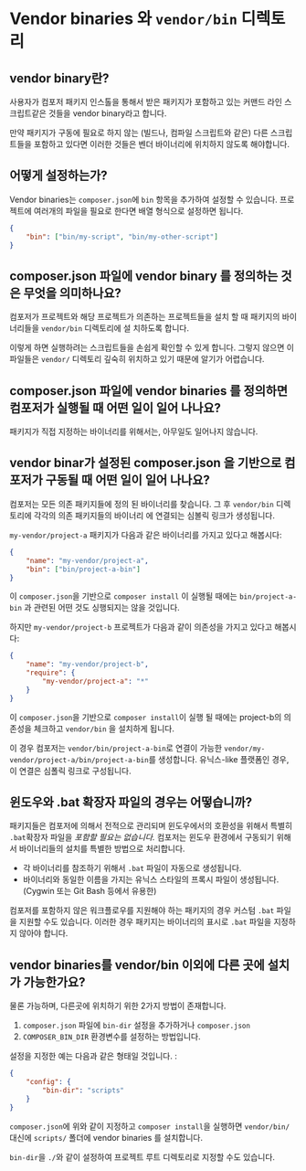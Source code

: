 
# Vendor binaries 와 `vendor/bin` 디렉토리

## vendor binary란?

사용자가 컴포저 패키지 인스톨을 통해서 받은 패키지가 포함하고 있는 커맨드 라인 스크립트같은 것들을 vendor binary라고 합니다. 

만약 패키지가 구동에 필요로 하지 않는 (빌드나, 컴파일 스크립트와 같은) 다른 스크립트들을 포함하고 있다면 이러한 것들은 벤더 바이너리에 위치하지 않도록 해야합니다. 


## 어떻게 설정하는가?

Vendor binaries는 `composer.json`에 `bin` 항목을 추가하여 설정할 수 있습니다. 프로젝트에 여러개의 파일을 필요로 한다면 배열 형식으로 설정하면 됩니다. 

```json
{
    "bin": ["bin/my-script", "bin/my-other-script"]
}
```

## composer.json 파일에 vendor binary 를 정의하는 것은 무엇을 의미하나요?

컴포저가 프로젝트와 해당 프로젝트가 의존하는 프로젝트들을 설치 할 때 패키지의 바이너리들을 `vendor/bin` 디렉토리에 설
치하도록 합니다. 

이렇게 하면 실행하려는 스크립트들을 손쉽게 확인할 수 있게 합니다. 그렇지 않으면 이 파일들은 `vendor/` 디렉토리 깊숙히 위치하고 있기 때문에 알기가 어렵습니다. 


## composer.json 파일에 vendor binaries 를 정의하면 컴포저가 실행될 때 어떤 일이 일어 나나요?

패키지가 직접 지정하는 바이너리를 위해서는, 아무일도 일어나지 않습니다.


## vendor binar가 설정된 composer.json 을 기반으로 컴포저가 구동될 때 어떤 일이 일어 나나요?

컴포저는 모든 의존 패키지들에 정의 된 바이너리를 찾습니다. 그 후 `vendor/bin` 디렉토리에 각각의 의존 패키지들의 바이너리 에 연결되는 심볼릭 링크가 생성됩니다. 

`my-vendor/project-a` 패키지가 다음과 같은 바이너리를 가지고 있다고 해봅시다:

```json
{
    "name": "my-vendor/project-a",
    "bin": ["bin/project-a-bin"]
}
```

이 `composer.json`을 기반으로 `composer install` 이 실행될 때에는 `bin/project-a-bin` 과 관련된 어떤 것도 싱행되지는 않을 것입니다. 

하지만 `my-vendor/project-b` 프로젝트가 다음과 같이 의존성을 가지고 있다고 해봅시다:


```json
{
    "name": "my-vendor/project-b",
    "require": {
        "my-vendor/project-a": "*"
    }
}
```

이 `composer.json`을 기반으로 `composer install`이 실행 될 때에는 project-b의 의존성을 체크하고 `vendor/bin` 을 설치하게 됩니다. 

이 경우 컴포저는 `vendor/bin/project-a-bin`로 연결이 가능한 `vendor/my-vendor/project-a/bin/project-a-bin`를 생성합니다. 유닉스-like 플랫폼인 경우, 이 연결은 심폴릭 링크로 구성됩니다. 


## 윈도우와 .bat 확장자 파일의 경우는 어떻습니까?

패키지들은 컴포저에 의해서 전적으로 관리되며 윈도우에서의 호환성을 위해서 특별히 `.bat`확장자 파일을 *포함할 필요는 없습니다.* 컴포저는 윈도우 환경에서 구동되기 위해서 바이너리들의 설치를 특별한 방법으로 처리합니다. 

 * 각 바이너리를 참조하기 위해서 `.bat` 파일이 자동으로 생성됩니다. 
 * 바이너리와 동일한 이름을 가지는 유닉스 스타일의 프록시 파일이 생성됩니다. (Cygwin 또는 Git Bash 등에서 유용한)
   

컴포저를 포함하지 않은 워크플로우를 지원해야 하는 패키지의 경우 커스텀 `.bat` 파일을 지원할 수도 있습니다. 
이러한 경우 패키지는 바이너리의 표시로 `.bat` 파일을 지정하지 않아야 합니다. 


## vendor binaries를 vendor/bin 이외에 다른 곳에 설치가 가능한가요?

물론 가능하며, 다른곳에 위치하기 위한 2가지 방법이 존재합니다. 

 1. `composer.json` 파일에 `bin-dir` 설정을 추가하거나 `composer.json`
 1. `COMPOSER_BIN_DIR` 환경변수를 설정하는 방법입니다. 

설정을 지정한 예는 다음과 같은 형태일 것입니다. :

```json
{
    "config": {
        "bin-dir": "scripts"
    }
}
```

`composer.json`에 위와 같이 지정하고 `composer install`을 실행하면 `vendor/bin/` 대신에 `scripts/` 폴더에 vendor binaries 를 설치합니다. 

`bin-dir`을 `./`와 같이 설정하여 프로젝트 루트 디렉토리로 지정할 수도 있습니다. 
